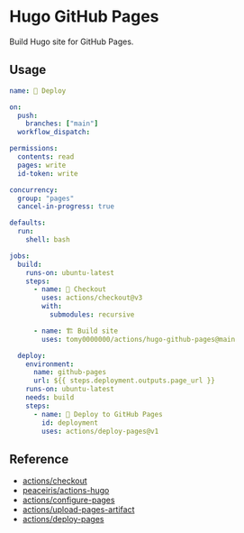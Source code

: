 # Hugo GitHub Pages

Build Hugo site for GitHub Pages.

## Usage

```yml
name: 🚀 Deploy

on:
  push:
    branches: ["main"]
  workflow_dispatch:

permissions:
  contents: read
  pages: write
  id-token: write

concurrency:
  group: "pages"
  cancel-in-progress: true

defaults:
  run:
    shell: bash

jobs:
  build:
    runs-on: ubuntu-latest
    steps:
      - name: 🛒 Checkout
        uses: actions/checkout@v3
        with:
          submodules: recursive

      - name: 🏗️ Build site
        uses: tomy0000000/actions/hugo-github-pages@main

  deploy:
    environment:
      name: github-pages
      url: ${{ steps.deployment.outputs.page_url }}
    runs-on: ubuntu-latest
    needs: build
    steps:
      - name: 🚀 Deploy to GitHub Pages
        id: deployment
        uses: actions/deploy-pages@v1
```

## Reference

- [actions/checkout](https://github.com/actions/checkout)
- [peaceiris/actions-hugo](https://github.com/peaceiris/actions-hugo)
- [actions/configure-pages](https://github.com/actions/configure-pages)
- [actions/upload-pages-artifact](https://github.com/actions/upload-pages-artifact)
- [actions/deploy-pages](https://github.com/actions/deploy-pages)

